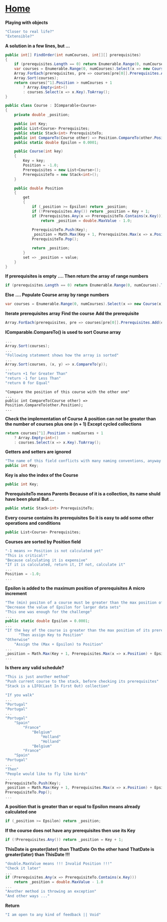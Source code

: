 # [Home](../README.md)

**Playing with objects**

```csharp
"Closer to real life?" 
"Extensible?"
```

**A solution in a few lines, but ...**

```csharp
public int[] FindOrder(int numCourses, int[][] prerequisites)
{
	if (prerequisites.Length == 0) return Enumerable.Range(0, numCourses).ToArray();
	var courses = Enumerable.Range(0, numCourses).Select(x => new Course(x)).ToArray();
	Array.ForEach(prerequisites, pre => courses[pre[0]].Prerequisites.Add(courses[pre[1]])); 
	Array.Sort(courses);
	return courses[^1].Position > numCourses + 1 
		? Array.Empty<int>() 
		: courses.Select(x => x.Key).ToArray();
}
```

```csharp
public class Course : IComparable<Course>
{
    private double _position;

    public int Key;
    public List<Course> Prerequisites;
    public static Stack<int> PrerequisiteTo;
    public int CompareTo(Course other) => Position.CompareTo(other.Position);
    public static double Epsilon = 0.0001;

    public Course(int key)
    {
        Key = key;
        Position = -1.0;
        Prerequisites = new List<Course>();
        PrerequisiteTo = new Stack<int>();
    }

    public double Position
    {
        get
        {
            if (_position >= Epsilon) return _position;
            if (!Prerequisites.Any()) return _position = Key + 1;
            if (Prerequisites.Any(x => PrerequisiteTo.Contains(x.Key))) 
			    return _position = double.MaxValue - 1.0;
                
            PrerequisiteTo.Push(Key);
            _position = Math.Max(Key + 1, Prerequisites.Max(x => x.Position) + Epsilon);
            PrerequisiteTo.Pop();

            return _position;
        }
        set => _position = value;
    }
}
```

**If prerequisites is empty**
**.... Then return the array of range numbers**

```csharp
if (prerequisites.Length == 0) return Enumerable.Range(0, numCourses).ToArray();
```

**Else**
**.... Populate Course array by range numbers**

```csharp
var courses = Enumerable.Range(0, numCourses).Select(x => new Course(x)).ToArray();
```

**Iterate prerequisites array**
**Find the course**
**Add the prerequisite**

```csharp
Array.ForEach(prerequisites, pre => courses[pre[0]].Prerequisites.Add(courses[pre[1]])); 
```

**IComparable.CompareTo() is used to sort Course array**

```csharp
...
Array.Sort(courses);
...
"Following statement shows how the array is sorted"
...
Array.Sort(courses, (x, y) => x.CompareTo(y));
...
"return +1 for Greater Than"
"return -1 for Less Than"
"return 0 for Equal"
```
```
"Compare the position of this course with the other one"
...
public int CompareTo(Course other) => Position.CompareTo(other.Position);
...
```

**Check the implementation of Course**
**A position can not be greater than the number of courses plus one (n + 1)
Except cycled collections**

```csharp
return courses[^1].Position > numCourses + 1 
    ? Array.Empty<int>() 
    : courses.Select(x => x.Key).ToArray();
```

**Getters and setters are ignored**

```csharp
"The name of this field conflicts with many naming conventions, anyway ..."
public int Key;
```

**Key is also the index of the Course**

```csharp
public int Key;
```

**PrerequisiteTo means Parents**
**Because of it is a collection, its name shuld have been plural**
**But ...**

```csharp
public static Stack<int> PrerequisiteTo;
```

**Every course contains its prerequisites
So it is easy to add some other operations and conditions**

```csharp
public List<Course> Prerequisites;
```

**Courses are sorted by Position field**

```csharp
"-1 means >> Position is not calculated yet"
"This is critical!"
"Because calculating it is expensive"
"If it is calculated, return it, If not, calculate it"
...
Position = -1.0;
...
```

**Epsilon is added to the maximum position of prerequisites
A micro increment**

```csharp
"The (min) positon of a course must be greater than the max position of its prerequisites"
"Decrease the value of Epsilon for larger data sets"
"This one was enough for the challenge"
...
public static double Epsilon = 0.0001;
...
"If the key of the course is greater than the max position of its prerequisites"
      "Then assign Key to Position"
"Otherwise"
	"Assign the (Max + Epsilon) to Position"
...
_position = Math.Max(Key + 1, Prerequisites.Max(x => x.Position) + Epsilon);
...
```

**Is there any valid schedule?**

```csharp
"This is just another method"
"Push current course to the stack, before checking its prerequisites"
"Stack is a LIFO(Last In First Out) collection"

"If you walk"
...
"Portugal" 
"Portugal"
...
"Portugal"
	"Spain"
		"France"
			"Belgium"
				"Holland"
				"Holland"
			"Belgium"
		"France"
	"Spain"
"Portugal"
...
"Then"
"People would like to fly like birds"
...
PrerequisiteTo.Push(Key);
_position = Math.Max(Key + 1, Prerequisites.Max(x => x.Position) + Epsilon);
PrerequisiteTo.Pop();
...
```

**A position that is greater than or equal to Epsilon means already calculated one**

```csharp
if (_position >= Epsilon) return _position;
```

**If the course does not have any prerequisites then use its Key**

```csharp
if (!Prerequisites.Any()) return _position = Key + 1;
```

**ThisDate is greater(later) than ThatDate**
**On the other hand**
**ThatDate is greater(later) than ThisDate
!!!**

```csharp
"double.MaxValue means !!! Invalid Position !!!"
"Check it later"
...
if (Prerequisites.Any(x => PrerequisiteTo.Contains(x.Key))) 
    return _position = double.MaxValue - 1.0
...
"Another method is throwing an exception"
"And other ways ..."
```

**Return**

```csharp
"I am open to any kind of feedback || Void"
```
